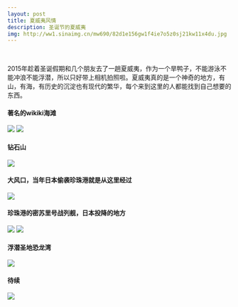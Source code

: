 ```yaml
---
layout: post
title: 夏威夷风情
description: 圣诞节的夏威夷
img: http://ww1.sinaimg.cn/mw690/82d1e156gw1f4ie7o5z0sj21kw11x4du.jpg
---
```

<br>

2015年趁着圣诞假期和几个朋友去了一趟夏威夷，作为一个旱鸭子，不能游泳不能冲浪不能浮潜，所以只好带上相机拍照啦。夏威夷真的是一个神奇的地方，有山，有海，有历史的沉淀也有现代的繁华，每个来到这里的人都能找到自己想要的东西。 


#### 著名的wikiki海滩
<img src="http://i13.tietuku.com/fe76e051c3700c60s.jpg">

<img src="http://i11.tietuku.com/f6c6ac71899c1c75s.jpg">

<br>

#### 钻石山
<img src="http://i12.tietuku.com/dc8d0ff01be5db79s.jpg">

<br>

#### 大风口，当年日本偷袭珍珠港就是从这里经过
<img src="http://i13.tietuku.com/675216357f84d736s.jpg">

<br>

#### 珍珠港的密苏里号战列舰，日本投降的地方
<img src="http://i13.tietuku.com/ddd08840ae8e8f2bs.jpg">

<img src="http://i12.tietuku.com/ad6b85207997d0ffs.jpg">

<br>

#### 浮潜圣地恐龙湾
<img src="http://i13.tietuku.com/5146122d33091be5.jpg">

<br>

#### 待续
<img src="http://i12.tietuku.com/a63d6f6508202fbf.jpg">
